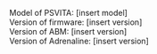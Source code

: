 Model of PSVITA: [insert model]<br>
Version of firmware: [insert version]<br>
Version of ABM: [insert version]<br>
Version of Adrenaline: [insert version]<br>

